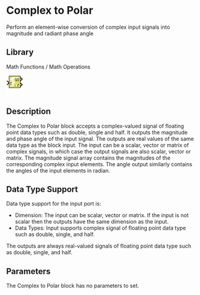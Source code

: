 # Complex to Polar

Perform an element-wise conversion of complex input signals into
magnitude and radiant phase angle

## Library

Math Functions / Math Operations

![](./Images/block.png)

## Description

The Complex to Polar block accepts a complex-valued signal of floating
point data types such as double, single and half. It outputs the
magnitude and phase angle of the input signal. The outputs are real
values of the same data type as the block input. The input can be a
scalar, vector or matrix of complex signals, in which case the output
signals are also scalar, vector or matrix. The magnitude signal array
contains the magnitudes of the corresponding complex input elements. The
angle output similarly contains the angles of the input elements in
radian.

## Data Type Support

Data type support for the input port is:

- Dimension: The input can be scalar, vector or matrix. If the input is
  not scalar then the outputs have the same dimension as the input.
- Data Types: Input supports complex signal of floating point data type
  such as double, single, and half.

The outputs are always real-valued signals of floating point data type
such as double, single, and half.

## Parameters

The Complex to Polar block has no parameters to set.
